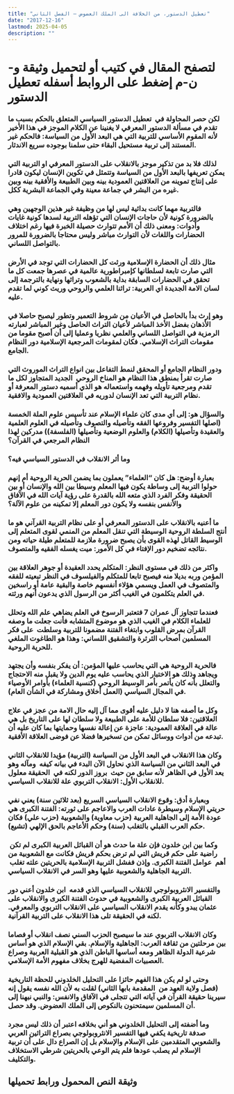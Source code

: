 ```yaml
---
title: "تعطيل الدستور، من الخلافة الى الملك العضوض – الفصل الثاني"
date: "2017-12-16"
lastmod: 2025-04-05
description: ""
---
```

# **لتصفح المقال في كتيب أو لتحميل وثيقة و-ن-م إضغط على الروابط أسفله** **تعطيل الدستور**

### لكن حصر المحاولة في  تعطيل الدستور السياسي المتعلق بالحكم بسبب ما تقدم في مسألة الدستور المعرفي لا يغنينا عن الكلام الموجز في هذا الأخير لأنه المقوم الأساسي للتربية التي هي البعد الأول من السياسة: فالحكم غير المستند إلى تربية مستحيل البقاء حتى سلمنا بوجوده سريع الاندثار.

### لذلك فلا بد من تذكير موجز بالانقلاب على الدستور المعرفي او التربية التي يمكن تعريفها بالبعد الأول من السياسة وتتمثل في تكوين الإنسان ليكون قادرا على إنتاج تموينه من العلاقتين العمودية بينه وبين الطبيعة والأفقية بينه وبين غيره من البشر في جماعة معينة وفي الجماعة البشرية ككل.

### فالتربية مهما كانت بدائية ليس لها من وظيفة غير هذين الوجهين وهي بالضرورة كونية لأن حاجات الإنسان التي تؤهله التربية لسدها كونية غايات وأدوات: ومعنى ذلك أن الأمم تتوارث حصيلة الخبرة فيها رغم اختلاف الحضارات واللغات لأن التوارث مباشر وليس محتاجا بالضرورة للمرور بالتواصل اللساني.

### مثال ذلك أن الحضارة الإسلامية ورثت كل الحضارات التي توجد في الأرض التي صارت تابعة لسلطانها كإمبراطورية عالمية في عصرها جمعت كل ما تحقق في الحضارات السابقة بداية بالشعوب وتراثها ونهاية بالترجمة إلى لسان الامة الجديدة اي العربية: تراثنا العلمي والروحي وريث كوني لما تقدم عليه.

### وهو إرث بدأ بالحاصل في الأعيان من شروط التعمير وتطور ليصبح حاصلا في الأذهان بفضل الأخذ المباشر لأعيان التراث الحاصل وغير المباشر لعبارته الرمزية في التواصل اللساني والعلمي نظريا وعمليا إلى أن أصبح مقوما من مقومات التراث الإسلامي. فكان لمقومات المرجعية الإسلامية دور النظام الجامع.

### ودور النظام الجامع أو المحقق لنمط التفاعل بين انواع التراث الموروث التي صارت تقرأ بمنطق هذا النظام هو المناخ الروحي  الجديد المتجاوز لكل ما تقدم ومرجعية تأويله وفهمه واستعماله هو الذي أسميه دستور المعرفة أو نظام التربية التي تعد الإنسان لدوريه في العلاقتين العمودية والافقية.

### والسؤال هو: إلى أي مدى كان علماء الإسلام عند تأسيس علوم الملة الخمسة (اصلها التفسير وفروعها الفقه وتأصيله والتصوف وتأصيله في العلوم العلمية والعقيدة وتأصيلها (الكلام) والعلوم الوضعية وتأصيلها (الفلسفة)) مدركين لهذا النظام المرجعي في القرآن؟

### وما أثر الانقلاب في الدستور السياسي فيه؟

### بعبارة أوضح: هل كان “العلماء” يعملون بما يضمن الحرية الروحية أم إنهم حولوا التربية إلى وساطة يكون فيها المعلم وسيطا بين الله والإنسان أو بين الحقيقة وفكر الفرد الذي متعه الله بالقدرة على رؤية آيات الله في الآفاق والأنفس بنفسه ولا يكون دور المعلم إلا تمكينه من علوم الآلة؟

### ما أعنيه بالانقلاب على الدستور المعرفي أو على نظام التربية القرآني هو ما أنتج السلطة الروحية الوسيطة التي تنقل المعلم من المنمي لقوى المتعلم إلى الوسيط القاتل لهذه القوى بأن يصبح ضرورة ملازمة للمتعلم طيلة حياته ومن نتائجه تضخيم دور الإفتاء في كل الأمور: ميت يغسله الفقيه والمتصوف.

### واكثر من ذلك في مستوى النظر: المتكلم يحدد العقيدة أو جوهر العلاقة بين المؤمن وربه بديلا منه فيصبح تابعا للمتكلم والفيلسوف في النظر تبعيته للفقه والمتصوف في العمل ويسمي هؤلاء أنفسهم خاصة والبقية عامة أو راسخين في العلم يتكلمون في الغيب أكثر من الرسول الذي يدعون أنهم ورثته.

### فعندما تتجاوز آل عمران 7 فتعتبر الرسوخ في العلم يضاهي علم الله وتحلل للعلماء الكلام في الغيب الذي هو موضوع المتشابه فأنت جعلت ما وصفه القرآن بمرض القلوب وابتغاء الفتنة مضمونا للتربية وسلطت  على فكر المسلمين أصحاب الثرثرة والتشقيق اللساني: وهذا هو الطاغوت الملغي للحرية الروحية.

### فالحرية الروحية هي التي يحاسب عليها المؤمن: أن يفكر بنفسه وأن يجتهد ويجاهد وذلك هو الاختبار الذي يحاسب عليه يوم الدين ولا يقبل منه الاحتجاج والتعلل بأنه كان يأتمر بأمر الوسيط الروحي (كنسية العلماء) بأوامر الأوصياء في المجال السياسي (العمل أخلاق ومشاركة في الشأن العام).

### وكل ما أصفه هنا لا دليل عليه أقوى مما آل إليه حال الامة من عجز في علاج العلاقتين: فلا سلطان للأمة على الطبيعة ولا سلطان لها على التاريخ بل هي عالة في العلاقة العمودية: عاجزة عن إعالة نفسها وحمايتها بما كان عليه أن تبدعه من أدوات ووسائل تمكن من تسخيرها فضلا عن فوضى العلاقة الأفقية.

### وكان هذا الانقلاب في البعد الأول من السياسة (التربية) مؤيدا للانقلاب الثاني في البعد الثاني من السياسة الذي نحاول الآن البدء في بيانه كيفه  ومآله وهو يعد الأول في الظاهر لأنه سابق من حيث  بروز الدور لكنه في  الحقيقة معلول للانقلاب الأول: الانقلاب التربوي علة للانقلاب السياسي.

### وبعبارة أدق: وقوع الانقلاب السياسي السريع (بعد ثلاثين سنة) يعني نفي حريتي الإسلام وسيطرة عادات العرب والاعاجم على ثورته: الفتنة الكبرى هي عودة الأمة إلى الجاهلية العربية (حزب معاوية) والشعوبية (حزب علي) فكان حكم العرب القبلي بالتغلب (سنة) وحكم الأعاجم بالحق الإلهي (تشيع).

### وكما بين ابن خلدون فإن علة ما حدث هو أن القبائل العربية الكبرى لم تكن  راضية على حكم قريش التي لم ترض بحكم قريش فكانت مع الشعوبية من أهم  عوامل الفتنة الكبرى. وإذن ففشل التربية الإسلامية بالحريتين علته تغلب  التربية الجاهلية والشعوبية عليها وهو السر في الانقلاب السياسي.

### والتفسير الانثروبولوجي للانقلاب السياسي الذي قدمه  ابن خلدون أعني دور القبائل العربية الكبرى والشعوبية في حدوث الفتنة الكبرى والانقلاب على عثمان يبدو وكأنه يقدم الانقلاب السياسي على الانقلاب التربوي والمعرفي. لكنه في الحقيقة تلى هذا الانقلاب على التربية القرآنية.

### وكان الانقلاب التربوي عند ما سيصبح الحزب السني نصف انقلاب أو فصاما بين مرحلتين من ثقافة العرب: الجاهلية والإسلام. بقي الإسلام الذي هو أساس شرعية الدولة الظاهر ومعه أساسها الباطن الذي هو القبلية العربية وصراع العصبيات المفضية للهرج بخلاف مفهوم الأمة الإسلامي.

### وحتى لو لم يكن هذا الفهم حائزا على التحليل الخلدوني للحظة التاريخية (فصل ولاية العهد من  المقدمة بابها الثاني) لقلت به لأن الله نفسه يقول إنه سيرينا حقيقة القرآن في آياته التي تتجلى في الآفاق والانفس: والنبي نبهنا إلى أن المسلمين سيمتحنون بالنكوص إلى الملك العضوض. وقد حصل.

### وما أضفته إلى التحليل الخلدوني هو أني بخلافه اعتبر أن ذلك ليس مجرد صدفة تاريخية يكفي فيها التفسير الانثروبولوجي بصراع التراثين العربي والشعوبي المتقدمين على الإسلام والإسلام بل إن الصراع دال على أن تربية الإسلام لم يصلب عودها فلم يتم الوعي بالحريتين شرطي الاستخلاف والتكليف.

## وثيقة النص المحمول ورابط تحميلها

###
